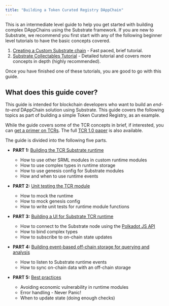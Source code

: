```yaml
---
title: "Building a Token Curated Registry DAppChain"
---
```

This is an intermediate level guide to help you get started with building complex DAppChains using the Substrate framework. If you are new to Substrate, we recommend you first start with any of the following beginner level tutorials to have the basic concepts covered.

1. [Creating a Custom Substrate chain](https://substrate.readme.io/docs/creating-a-custom-substrate-chain) - Fast paced, brief tutorial.
2. [Substrate Collectables Tutorial](https://substrate-developer-hub.github.io/substrate-collectables-workshop/) - Detailed tutorial and covers more concepts in depth (highly recommended).

Once you have finished one of these tutorials, you are good to go with this guide.

## What does this guide cover?

This guide is intended for blockchain developers who want to build an _end-to-end_ DAppChain solution using Substrate. This guide covers the following topics as part of building a simple Token Curated Registry, as an example.

While the guide covers some of the TCR concepts in brief, if interested, you can [get a primer on TCRs](https://www.gautamdhameja.com/token-curated-registries-explain-eli5-a5d4cce0ddbe/). The full [TCR 1.0 paper](https://medium.com/@ilovebagels/token-curated-registries-1-0-61a232f8dac7) is also available.

The guide is divided into the following five parts.

* **PART 1:** [Building the TCR Substrate runtime](tcr/building-the-substrate-tcr-runtime)
    * How to use other SRML modules in custom runtime modules
    * How to use complex types in runtime storage
    * How to use genesis config for Substrate modules
    * How and when to use runtime events

* **PART 2:** [Unit testing the TCR module](tcr/unit-testing-the-tcr-runtime-module)
    * How to mock the runtime
    * How to mock genesis config
    * How to write unit tests for runtime module functions

* **PART 3:** [Building a UI for Substrate TCR runtime](tcr/building-a-ui-for-the-tcr-runtime)
    * How to connect to the Substrate node using the [Polkadot JS API](https://polkadot.js.org/api/)
    * How to bind complex types
    * How to subscribe to on-chain state updates

* **PART 4:** [Building event-based off-chain storage for querying and analysis](tcr/building-an-event-based-off-chain-storage)
    * How to listen to Substrate runtime events
    * How to sync on-chain data with an off-chain storage

* **PART 5:** [Best practices](tcr/best-practices)
    * Avoiding economic vulnerability in runtime modules
    * Error handling - Never Panic!
    * When to update state (doing enough checks)

